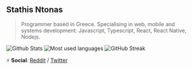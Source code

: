 ## Stathis Ntonas

> Programmer based in Greece. Specialising in web, mobile and systems development: Javascript, Typescript, React, React Native, Nodejs.

![Github Stats](https://github-readme-stats.vercel.app/api?username=efstathiosntonas&count_private=true&show_icons=true&theme=onedark) ![Most used languages](https://github-readme-stats.vercel.app/api/top-langs/?username=efstathiosntonas&langs_count=8&layout=compact&hide=html,css&theme=onedark)
![GitHub Streak](http://github-readme-streak-stats.herokuapp.com?user=efstathiosntonas&theme=onedark&date_format=M%20j%5B%2C%20Y%5D)

:zap: **Social**: [Reddit](https://www.reddit.com/user/stathisntonas) / [Twitter](https://twitter.com/ntonasstathis?lang=en)
